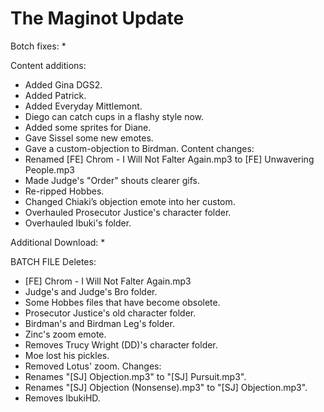 # The Maginot Update

Botch fixes:
  * 
  
Content additions:
  * Added Gina DGS2.
  * Added Patrick.
  * Added Everyday Mittlemont.
  * Diego can catch cups in a flashy style now.
  * Added some sprites for Diane.
  * Gave Sissel some new emotes.
  * Gave a custom-objection to Birdman.
Content changes:
  * Renamed [FE] Chrom - I Will Not Falter Again.mp3 to [FE] Unwavering People.mp3
  * Made Judge's "Order" shouts clearer gifs.
  * Re-ripped Hobbes.
  * Changed Chiaki’s objection emote into her custom.
  * Overhauled Prosecutor Justice's character folder.
  * Overhauled Ibuki's folder.


Additional Download:
  * 
 
BATCH FILE
Deletes:
  * [FE] Chrom - I Will Not Falter Again.mp3
  * Judge's and Judge's Bro folder.
  * Some Hobbes files that have become obsolete.
  * Prosecutor Justice's old character folder.
  * Birdman's and Birdman Leg's folder.
  * Zinc's zoom emote.
  * Removes Trucy Wright (DD)'s character folder.
  * Moe lost his pickles.
  * Removed Lotus' zoom.
Changes:
  * Renames "[SJ] Objection.mp3" to "[SJ] Pursuit.mp3".
  * Renames "[SJ] Objection (Nonsense).mp3" to "[SJ] Objection.mp3".
  * Removes IbukiHD.